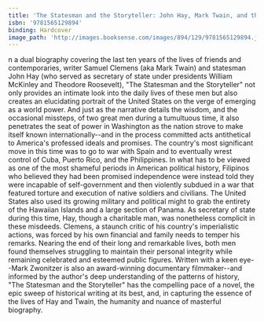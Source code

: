 ```yaml
---
title: 'The Statesman and the Storyteller: John Hay, Mark Twain, and the Rise of American Imperialism'
isbn: '9781565129894'
binding: Hardcover
image_path: 'http://images.booksense.com/images/894/129/9781565129894.jpg'
---
```



n a dual biography covering the last ten years of the lives of friends and contemporaries, writer Samuel Clemens (aka Mark Twain) and statesman John Hay (who served as secretary of state under presidents William McKinley and Theodore Roosevelt), "The Statesman and the Storyteller" not only provides an intimate look into the daily lives of these men but also creates an elucidating portrait of the United States on the verge of emerging as a world power. And just as the narrative details the wisdom, and the occasional missteps, of two great men during a tumultuous time, it also penetrates the seat of power in Washington as the nation strove to make itself known internationally--and in the process committed acts antithetical to America's professed ideals and promises. The country's most significant move in this time was to go to war with Spain and to eventually wrest control of Cuba, Puerto Rico, and the Philippines. In what has to be viewed as one of the most shameful periods in American political history, Filipinos who believed they had been promised independence were instead told they were incapable of self-government and then violently subdued in a war that featured torture and execution of native soldiers and civilians. The United States also used its growing military and political might to grab the entirety of the Hawaiian Islands and a large section of Panama. As secretary of state during this time, Hay, though a charitable man, was nonetheless complicit in these misdeeds. Clemens, a staunch critic of his country's imperialistic actions, was forced by his own financial and family needs to temper his remarks. Nearing the end of their long and remarkable lives, both men found themselves struggling to maintain their personal integrity while remaining celebrated and esteemed public figures. Written with a keen eye--Mark Zwonitzer is also an award-winning documentary filmmaker--and informed by the author's deep understanding of the patterns of history, "The Statesman and the Storyteller" has the compelling pace of a novel, the epic sweep of historical writing at its best, and, in capturing the essence of the lives of Hay and Twain, the humanity and nuance of masterful biography.